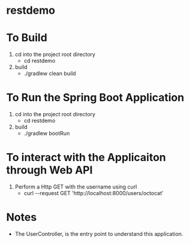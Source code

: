 # restdemo


# To Build
1. cd into the project root directory
    * cd restdemo
2. build
    * ./gradlew clean build

# To Run the Spring Boot Application
1. cd into the project root directory
    * cd restdemo
2. build
    * ./gradlew bootRun
    
# To interact with the Applicaiton through Web API
1. Perform a Http GET with the username using curl
    * curl --request GET 'http://localhost:8000/users/octocat'
    

# Notes
* The UserController, is the entry point to understand this application.